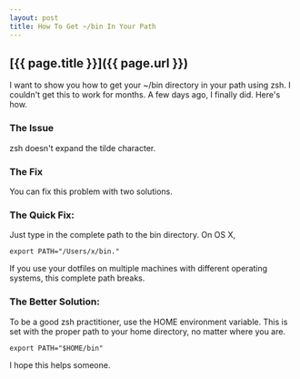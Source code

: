 ```yaml
---
layout: post
title: How To Get ~/bin In Your Path
---
```


## [{{ page.title }}]({{ page.url }})

I want to show you how to get your ~/bin directory in your path using zsh.  I couldn't get this to work for months.  A few days ago, I finally did.  Here's how.

### The Issue
zsh doesn't expand the tilde character.

### The Fix
You can fix this problem with two solutions.

### The Quick Fix:
Just type in the complete path to the bin directory.  On OS X, 

`export PATH="/Users/x/bin."`

If you use your dotfiles on multiple machines with different operating systems, this complete path breaks.

### The Better Solution:
To be a good zsh practitioner, use the HOME environment variable.  This is set with the proper path to your home directory, no matter where you are.

`export PATH="$HOME/bin"`

I hope this helps someone.
